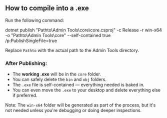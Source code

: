 ## How to compile into a .exe

Run the following command:

dotnet publish "Pathto\Admin Tools\core\core.csproj" -c Release -r win-x64 -o "Pathto\Admin Tools\core" --self-contained true /p:PublishSingleFile=true

Replace `Pathto` with the actual path to the Admin Tools directory.

### After Publishing:
- The **working .exe** will be in the `core` folder.
- You can safely delete the `bin` and `obj` folders.
- The `.exe` file is self-contained — everything needed is baked in.
- You can even move the `.exe` to your desktop and delete everything else if preferred.

Note: The `win-x64` folder will be generated as part of the process, but it's not needed unless you're debugging or doing deeper inspections.
